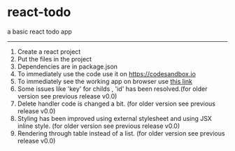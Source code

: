 # react-todo
a basic react todo app


------------------------------
1) Create a react project
2) Put the files in the project
3) Dependencies are in package.json
4) To immediately use the code use it on <a target="_blank" href='https://codesandbox.io'>https://codesandbox.io</a>
5) To immediately see the working app on browser use <a target="_blank" href='https://711me.codesandbox.io/'>this link</a>
6) Some issues like 'key' for childs , 'id' has been resolved.(for older version see previous release v0.0)
7) Delete handler code is changed a bit. (for older version see previous release v0.0)
8) Styling has been improved using external stylesheet and using JSX inline style. (for older version see previous release v0.0)
9) Rendering through table instead of a list. (for older version see previous release v0.0)

<a target="_blank" href='https://codesandbox.io/s/hidden-butterfly-711me'></a>

